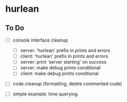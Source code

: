 # hurlean

## To Do
- [ ] console interface cleanup
	- [ ] server: 'hurlean' prefix in prints and errors
	- [ ] client: 'hurlean' prefix in prints and errors
	- [ ] server: print 'server starting' on success
	- [ ] server: make debug prints conditional
	- [ ] client: make debug prints conditional

- [ ] code cleanup (formatting, delete commented code)

- [ ] simple example: time querying
